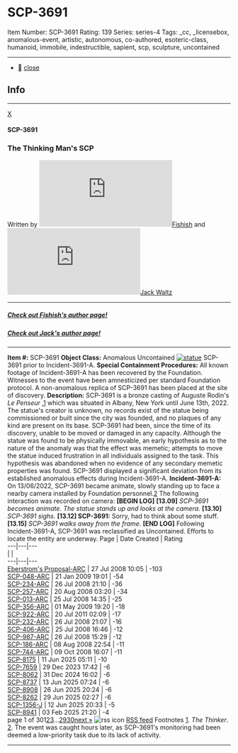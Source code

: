 # SCP-3691
Item Number: SCP-3691
Rating: 139
Series: series-4
Tags: _cc, _licensebox, anomalous-event, artistic, autonomous, co-authored, esoteric-class, humanoid, immobile, indestructible, sapient, scp, sculpture, uncontained

---

  * [](javascript:;)
[close](javascript:;)
## Info
* * *
[X](javascript:;)
#### SCP-3691
### The Thinking Man's SCP
Written by [![Fishish](https://www.wikidot.com/avatar.php?userid=6066968&amp;size=small&amp;timestamp=1749651115)](http://www.wikidot.com/user:info/fishish)[Fishish](http://www.wikidot.com/user:info/fishish) and [![Jack Waltz](https://www.wikidot.com/avatar.php?userid=7989351&amp;size=small&amp;timestamp=1749651115)](http://www.wikidot.com/user:info/jack-waltz)[Jack Waltz](http://www.wikidot.com/user:info/jack-waltz)
* * *
##### [Check out Fishish's author page!](/fishishpage)
##### [Check out Jack's author page!](/jack-waltz)
* * *

**Item #:** SCP-3691
**Object Class:** Anomalous Uncontained
[![statue](https://scp-wiki.wdfiles.com/local--resized-images/scp-3691/statue/medium.jpg)](https://scp-wiki.wdfiles.com/local--files/scp-3691/statue)
SCP-3691 prior to Incident-3691-A.
**Special Containment Procedures:** All known footage of Incident-3691-A has been recovered by the Foundation. Witnesses to the event have been amnesticized per standard Foundation protocol. A non-anomalous replica of SCP-3691 has been placed at the site of discovery.
**Description:** SCP-3691 is a bronze casting of Auguste Rodin's _Le Penseur_ ,[1](javascript:;) which was situated in Albany, New York until June 13th, 2022. The statue's creator is unknown, no records exist of the statue being commissioned or built since the city was founded, and no plaques of any kind are present on its base.
SCP-3691 had been, since the time of its discovery, unable to be moved or damaged in any capacity. Although the statue was found to be physically immovable, an early hypothesis as to the nature of the anomaly was that the effect was memetic; attempts to move the statue induced frustration in all individuals assigned to the task. This hypothesis was abandoned when no evidence of any secondary memetic properties was found.
SCP-3691 displayed a significant deviation from its established anomalous effects during Incident-3691-A.
**Incident-3691-A:** On 13/06/2022, SCP-3691 became animate, slowly standing up to face a nearby camera installed by Foundation personnel.[2](javascript:;) The following interaction was recorded on camera:
**[BEGIN LOG]**
**[13.09]** _SCP-3691 becomes animate. The statue stands up and looks at the camera._
**[13.10]** _SCP-3691 sighs._
**[13.12] SCP-3691:** Sorry, had to think about some stuff.
**[13.15]** _SCP-3691 walks away from the frame._
**[END LOG]**
Following Incident-3691-A, SCP-3691 was reclassified as Uncontained. Efforts to locate the entity are underway.
Page | Date Created | Rating  
---|---|---  
|  |   
---|---|---  
[Eberstrom's Proposal-ARC](/eberstrom-s-proposal-arc) | 27 Jul 2008 10:05 | -103  
[SCP-048-ARC](/scp-048-arc) | 21 Jan 2009 19:01 | -54  
[SCP-234-ARC](/scp-234-arc) | 26 Jul 2008 21:10 | -36  
[SCP-257-ARC](/scp-257-arc) | 20 Aug 2008 03:20 | -34  
[SCP-013-ARC](/scp-013-arc) | 25 Jul 2008 14:35 | -25  
[SCP-356-ARC](/scp-356-arc) | 01 May 2009 19:20 | -18  
[SCP-922-ARC](/scp-922-arc) | 20 Jul 2011 02:09 | -17  
[SCP-232-ARC](/scp-232-arc) | 26 Jul 2008 21:07 | -16  
[SCP-406-ARC](/scp-406-arc) | 25 Jul 2008 16:46 | -12  
[SCP-987-ARC](/scp-987-arc) | 26 Jul 2008 15:29 | -12  
[SCP-186-ARC](/scp-186-arc) | 08 Aug 2008 22:54 | -11  
[SCP-744-ARC](/scp-744-arc) | 09 Oct 2008 16:07 | -11  
[SCP-8175](/scp-8175) | 11 Jun 2025 05:11 | -10  
[SCP-7659](/scp-7659) | 29 Dec 2023 17:42 | -6  
[SCP-8062](/scp-8062) | 31 Dec 2024 16:02 | -6  
[SCP-8737](/scp-8737) | 13 Jun 2025 07:24 | -6  
[SCP-8908](/scp-8908) | 26 Jun 2025 20:24 | -6  
[SCP-8262](/scp-8262) | 29 Jun 2025 02:27 | -6  
[SCP-1356-J](/scp-1356-j) | 12 Jun 2025 20:33 | -5  
[SCP-8941](/scp-8941) | 03 Feb 2025 21:20 | -4  
page 1 of 301[2](/scp-3691/p/2)[3](/scp-3691/p/3)...[29](/scp-3691/p/29)[30](/scp-3691/p/30)[next »](/scp-3691/p/2)
![rss icon](/common--theme/base/images/feed/feed-icon-14x14.png) [RSS feed](http://scp-wiki.wikidot.com/feed/pages/pagename/scp-3691/category/_default/tags/scp/rating/%3C20/order/rating/t/Lowest+Rated+SCPs)
Footnotes
[1](javascript:;). _The Thinker_.
[2](javascript:;). The event was caught hours later, as SCP-3691's monitoring had been deemed a low-priority task due to its lack of activity.
* * *